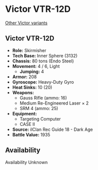 # Victor VTR-12D

[Other Victor variants](../victor.md)

## Victor VTR-12D
- **Role:** Skirmisher
- **Tech Base:** Inner Sphere (3132)
- **Chassis:** 80 tons (Endo Steel)
- **Movement:** 4 / 6, Light
  - **Jumping:** 4
- **Armor:** 208
- **Gyroscope:** Heavy-Duty Gyro
- **Heat Sinks:** 10 (20)
- **Weapons:**
  - Gauss Rifle (ammo: 16)
  - Medium Re-Engineered Laser × 2
  - SRM 4 (ammo: 25)
- **Equipment:**
  - Targeting Computer
  - CASE II
- **Source:** ilClan Rec Guide 18 - Dark Age
- **Battle Value:** 1935

## Availability

Availability Unknown

